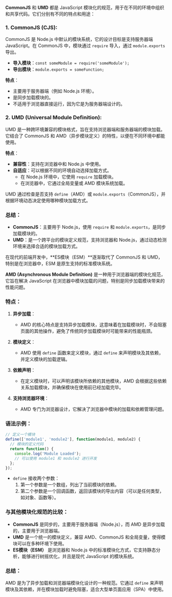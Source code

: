 **CommonJS** 和 **UMD** 都是 JavaScript 模块化的规范，用于在不同的环境中组织和共享代码。它们分别有不同的特点和用途：

### 1. **CommonJS (CJS)**:
CommonJS 是 Node.js 中默认的模块系统，它的设计目标是支持服务器端 JavaScript。在 CommonJS 中，模块通过 `require` 导入，通过 `module.exports` 导出。

- **导入模块**：`const someModule = require('someModule');`
- **导出模块**：`module.exports = someFunction;`

**特点**：
- 主要用于服务器端（例如 Node.js 环境）。
- 是同步加载模块的。
- 不适用于浏览器直接运行，因为它是为服务器端设计的。

### 2. **UMD (Universal Module Definition)**:
UMD 是一种跨环境兼容的模块格式，旨在支持浏览器端和服务器端的模块加载。它结合了 CommonJS 和 AMD（异步模块定义）的特性，以便在不同环境中都能使用。

**特点**：
- **兼容性**：支持在浏览器中和 Node.js 中使用。
- **自适应**：可以根据不同的环境自动选择加载方式。
  - 在 Node.js 环境中，它使用 `require` 加载模块。
  - 在浏览器中，它通过全局变量或 AMD 模块系统加载。

UMD 通过检查是否支持 `define`（AMD）或 `module.exports`（CommonJS），并根据环境动态决定使用哪种模块加载方式。

### **总结**：
- **CommonJS**：主要用于 Node.js，使用 `require` 和 `module.exports`，是同步加载模块的。
- **UMD**：是一个跨平台的模块定义规范，支持浏览器和 Node.js，通过动态检测环境来选择合适的模块加载方式。

在现代的前端开发中，**ES模块（ESM）**逐渐取代了 CommonJS 和 UMD，特别是在浏览器中，ESM 是原生支持的标准模块系统。



**AMD (Asynchronous Module Definition)** 是一种用于浏览器端的模块化规范，它旨在解决 JavaScript 在浏览器中模块加载的问题，特别是同步加载模块带来的性能问题。

### **特点**：
1. **异步加载**：
   - AMD 的核心特点是支持异步加载模块，这意味着在加载模块时，不会阻塞页面的其他操作，避免了传统同步加载模块时可能带来的性能瓶颈。
   
2. **模块定义**：
   - AMD 使用 `define` 函数来定义模块，通过 `define` 来声明模块及其依赖，并定义模块的加载逻辑。

3. **依赖声明**：
   - 在定义模块时，可以声明该模块所依赖的其他模块，AMD 会根据这些依赖关系加载模块，并确保模块在使用前已经加载完毕。

4. **支持浏览器环境**：
   - AMD 专门为浏览器设计，它解决了浏览器中模块的加载和依赖管理问题。

### **语法示例**：
```javascript
// 定义一个模块
define(['module1', 'module2'], function(module1, module2) {
  // 模块的定义代码
  return function() {
    console.log('Module Loaded');
    // 可以使用 module1 和 module2 进行开发
  };
});
```

- `define` 接收两个参数：
  1. 第一个参数是一个数组，列出了当前模块的依赖。
  2. 第二个参数是一个回调函数，返回该模块的导出内容（可以是任何类型，如对象、函数等）。

### **与其他模块化规范的比较**：
- **CommonJS** 是同步的，主要用于服务器端（Node.js），而 AMD 是异步加载的，主要用于浏览器端。
- **UMD** 是一个统一的模块定义，兼容 AMD、CommonJS 和全局变量，使得模块可以在多种环境下使用。
- **ES模块（ESM）** 是浏览器和 Node.js 中的标准模块化方式，它支持静态分析，能够进行树摇优化，并且是现代 JavaScript 的模块系统。

### **总结**：
AMD 是为了异步加载和浏览器端模块化设计的一种规范。它通过 `define` 来声明模块及其依赖，并在模块加载时避免阻塞，适合大型单页面应用（SPA）中使用。